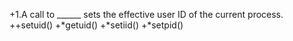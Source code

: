 +1.A call to ______ sets the effective user ID of the current process.
++setuid()
+*getuid()
+*setiid()
+*setpid()
